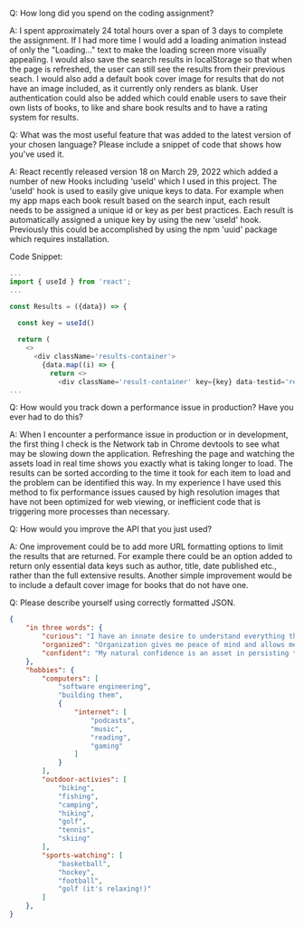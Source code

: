 Q: How long did you spend on the coding assignment? 

A: I spent approximately 24 total hours over a span of 3 days to complete the assignment. If I had more time I would add a loading animation instead of only the "Loading..." text 
to make the loading screen more visually appealing. I would also save the search results in localStorage so that when the page is refreshed, the user can still see the results from their previous seach. I would also add a default book cover image for results that do not have an image included, as it currently only renders as blank. User authentication could also be added which could enable users to save their own lists of books, to like and share book results and to have a rating system for results. 


Q: What was the most useful feature that was added to the latest version of your chosen language? Please include a snippet of code that shows how you've used it.

A: React recently released version 18 on March 29, 2022 which added a number of new Hooks including 'useId' which I used in this project. The 'useId' hook is used to easily give unique keys to data. For example when my app maps each book result based on the search input, each result needs to be assigned a unique id or key as per best practices. Each result is automatically assigned a unique key by using the new 'useId' hook. Previously this could be accomplished by using the npm 'uuid' package which requires installation. 

Code Snippet:

```javascript
...
import { useId } from 'react';
...

const Results = ({data}) => {

  const key = useId()
 
  return (
    <>
      <div className='results-container'>
        {data.map((i) => {
          return <>
            <div className='result-container' key={key} data-testid='results-item'>
...
```

Q: How would you track down a performance issue in production? Have you ever had to do this?

A: When I encounter a performance issue in production or in development, the first thing I check is the Network tab in Chrome devtools to see what may be slowing down the application.
Refreshing the page and watching the assets load in real time shows you exactly what is taking longer to load. The results can be sorted according to the time it took for each item to load and the problem can be identified this way. In my experience I have used this method to fix performance issues caused by high resolution images that have not been optimized for web viewing, or inefficient code that is triggering more processes than necessary.

Q: How would you improve the API that you just used?

A: One improvement could be to add more URL formatting options to limit the results that are returned. For example there could be an option added to return only essential data keys such as author, title, date published etc., rather than the full extensive results. Another simple improvement would be to include a default cover image for books that do not have one. 

Q: Please describe yourself using correctly formatted JSON.

```json
{
    "in three words": {
        "curious": "I have an innate desire to understand everything that I encounter.",
        "organized": "Organization gives me peace of mind and allows me to accomplish large goals in small steps.",
        "confident": "My natural confidence is an asset in persisting through tough software development challenges." 
    },
    "hobbies": {
        "computers": [
            "software engineering",
            "building them",
            {
                "internet": [
                    "podcasts",
                    "music",
                    "reading",
                    "gaming"
                ]
            }
        ],
        "outdoor-activies": [
            "biking",
            "fishing",
            "camping",
            "hiking",
            "golf",
            "tennis",
            "skiing"
        ],
        "sports-watching": [
            "basketball",
            "hockey",
            "football",
            "golf (it's relaxing!)"
        ]
    },
}
```



